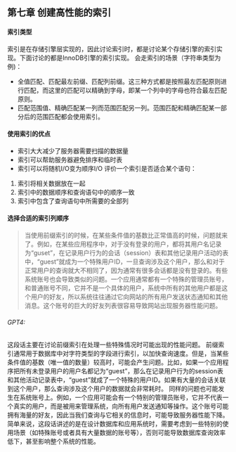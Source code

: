 ## 第七章 创建高性能的索引
#### 索引类型
索引是在存储引擎层实现的，因此讨论索引时，都是讨论某个存储引擎的索引实现。下面讨论的都是InnoDB引擎的索引实现。
会走索引的场景（字符串类型为例)：
- 全值匹配、匹配最左前缀、匹配列前缀。这三种方式都是按照最左匹配原则进行匹配，而这里的匹配可以精确到字母，即某一个列中的字母也符合最左匹配原则。
- 匹配范围值、精确匹配某一列而范围匹配另一列。范围匹配和精确匹配某一部分后的范围匹配都会使用索引。
#### 使用索引的优点
- 索引大大减少了服务器需要扫描的数据量
- 索引可以帮助服务器避免排序和临时表
- 索引可以将随机I/O变为顺序I/O
评价一个索引是否适合某个语句：
1. 索引将相关数据放在一起
2. 索引中的数据顺序和查询语句中的顺序一致
3. 索引中包含了查询语句中所需要的全部列
#### 选择合适的索引列顺序
> 当使用前缀索引的时候，在某些条件值的基数比正常值高的时候，问题就来了。例如，在某些应用程序中，对于没有登录的用户，都将其用户名记录为“guset”，在记录用户行为的会话（session）表和其他记录用户活动的表中，“guest”就成为一个特殊用户ID，一旦查询涉及这个用户，那么和对于正常用户的查询就大不相同了，因为通常有很多会话都是没有登录的。有些系统账号也会导致类似的问题。一个应用通常都有一个特殊的管理员账号，和普通账号不同，它并不是一个具体的用户，系统中所有的其他用户都是这个用户的好友，所以系统往往通过它向网站的所有用户发送状态通知和其他消息。这个账号的巨大的好友列表很容易导致网站出现服务器性能问题。
###### GPT4:
这段话主要在讨论前缀索引在处理一些特殊情况时可能出现的性能问题。
前缀索引通常用于数据库中对字符类型的字段进行索引，以加快查询速度。但是，当某些条件值的基数（唯一值的数量）较高时，可能会产生问题。比如，如果一个应用程序把所有未登录用户的用户名都记为“guest”，那么在记录用户行为的session表和其他活动记录表中，“guest”就成了一个特殊的用户ID。如果有大量的会话关联到这个用户，那么查询涉及这个用户的数据就会非常耗时。
同样的问题也可能发生在系统账号上。例如，一个应用可能会有一个特别的管理员账号，它并不代表一个真实的用户，而是被用来管理系统，向所有用户发送通知等操作。这个账号可能拥有海量的好友，因此当我们查询与它相关的信息时，可能导致服务器性能下降。
简单来说，这段话讲述的是在设计数据库和应用系统时，需要考虑到一些特别的使用场景（如特殊账号或者具有大量数据的账号等），否则可能导致数据库查询效率低下，甚至影响整个系统的性能。